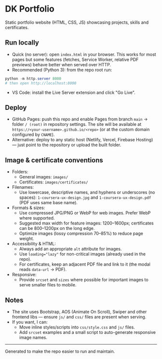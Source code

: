 # DK Portfolio

Static portfolio website (HTML, CSS, JS) showcasing projects, skills and certificates.

## Run locally

- Quick (no server): open `index.html` in your browser. This works for most pages but some features (fetches, Service Worker, relative PDF previews) behave better when served over HTTP.
- Recommended (Python 3): from the repo root run:

```powershell
python -m http.server 8000
# then open http://localhost:8000
```

- VS Code: install the Live Server extension and click "Go Live".

## Deploy

- GitHub Pages: push this repo and enable Pages from branch `main` → folder `/ (root)` in repository settings. The site will be available at `https://<your-username>.github.io/<repo>` (or at the custom domain configured by `CNAME`).
- Alternative: deploy to any static host (Netlify, Vercel, Firebase Hosting) — just point to the repository or upload the built folder.

## Image & certificate conventions

- Folders:
  - General images: `images/`
  - Certificates: `images/certificates/`
- Filenames:
  - Use lowercase, descriptive names, and hyphens or underscores (no spaces):
    `1-coursera-ux-design.jpg` and `1-coursera-ux-design.pdf` (PDF uses same base name).
- Formats & sizes:
  - Use compressed JPG/PNG or WebP for web images. Prefer WebP where supported.
  - Suggested max width for feature images: 1200–1600px; certificates can be 800–1200px on the long edge.
  - Optimize images (lossy compression 70–85%) to reduce page weight.
- Accessibility & HTML:
  - Always add an appropriate `alt` attribute for images.
  - Use `loading="lazy"` for non-critical images (already used in the repo).
  - For certificates, keep an adjacent PDF file and link to it (the modal reads `data-url` → PDF).
- Responsive:
  - Provide `srcset` and `sizes` where possible for important images to serve smaller files to mobile.

## Notes

- The site uses Bootstrap, AOS (Animate On Scroll), Swiper and other frontend libs — ensure `js/` and `css/` files are present when serving.
- If you want, I can:
  - Move inline styles/scripts into `css/style.css` and `js/` files.
  - Add `srcset` examples and a small script to auto-generate responsive image names.

---
Generated to make the repo easier to run and maintain.